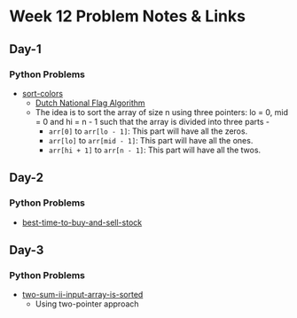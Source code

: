 # Week 12 Problem Notes & Links

## Day-1
### Python Problems
- [sort-colors](https://leetcode.com/problems/sort-colors/)
    + [Dutch National Flag Algorithm](https://www.geeksforgeeks.org/dsa/sort-an-array-of-0s-1s-and-2s/)
    + The idea is to sort the array of size n using three pointers: lo = 0, mid = 0 and hi = n - 1 such that the array is divided into three parts -
        * `arr[0]` to `arr[lo - 1]`: This part will have all the zeros.
        * `arr[lo]` to `arr[mid - 1]`: This part will have all the ones.
        * `arr[hi + 1]` to `arr[n - 1]`: This part will have all the twos.

## Day-2
### Python Problems
- [best-time-to-buy-and-sell-stock](https://leetcode.com/problems/best-time-to-buy-and-sell-stock/)

## Day-3
### Python Problems
- [two-sum-ii-input-array-is-sorted](https://leetcode.com/problems/two-sum-ii-input-array-is-sorted/)
    + Using two-pointer approach
